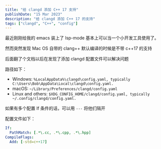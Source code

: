 ```yaml
---
title: "给 clangd 添加 C++ 17 支持"
publishDate: "15 Mar 2023"
description: "给 clangd 添加 C++ 17 的支持"
tags: ["clangd", "C++", "config"]
---
```


最近刚刚给我的 emacs 装上了 lsp-mode 基本上可以当一个小开发工具使用了。

然而突然发现 Mac OS 自带的 clang++ 默认编译的时候是不带 c++17 的支持

后面翻了个文档以后在发现了添加 clangd 配置文件可以解决问题

路径如下：
- Windows: `%LocalAppData%\clangd\config.yaml, typically C:\Users\Bob\AppData\Local\clangd\config.yaml.`
- macOS: `~/Library/Preferences/clangd/config.yaml`
- Linux and others: `$XDG_CONFIG_HOME/clangd/config.yaml, typically ~/.config/clangd/config.yaml.`

如果有多个配置 If 条件的话，可以用 `---` 将他们隔开

配置文件如下：

```yaml
If:
  PathMatch: [.*\.cc, .*\.cpp, .*\.hpp]
CompileFlags:
  Add: [-std=c++17]
```
